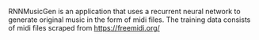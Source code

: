 RNNMusicGen is an application that uses a recurrent neural network to generate original music in the form of midi files. The training data consists of midi files scraped from https://freemidi.org/
